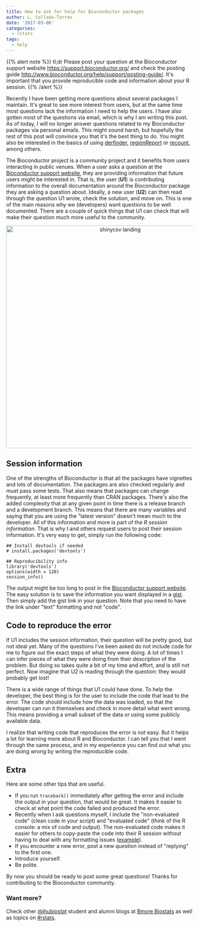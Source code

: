 ```yaml
---
title: How to ask for help for Bioconductor packages
author: L. Collado-Torres
date: '2017-03-06'
categories:
  - rstats
tags:
  - help
---
```



{{% alert note %}}
tl;dr Please post your question at the Bioconductor support website https://support.bioconductor.org/ and check the posting guide http://www.bioconductor.org/help/support/posting-guide/. It's important that you provide reproducible code and information about your R session.
{{% /alert %}}

Recently I have been getting more questions about several packages I maintain. It's great to see more interest from users, but at the same time most questions lack the information I need to help the users. I have also gotten most of the questions via email, which is why I am writing this post. As of today, I will no longer answer questions related to my Bioconductor packages via personal emails. This might sound harsh, but hopefully the rest of this post will convince you that it's the best thing to do. You might also be interested in the basics of using [derfinder](http://bioconductor.org/packages/release/bioc/vignettes/derfinder/inst/doc/derfinder-quickstart.html#basics), [regionReport](http://bioconductor.org/packages/release/bioc/vignettes/regionReport/inst/doc/regionReport.html#basics) or [recount](http://bioconductor.org/packages/release/bioc/vignettes/recount/inst/doc/recount-quickstart.html#basics), among others.

The Bioconductor project is a community project and it benefits from users interacting in public venues. When a user asks a question at the [Bioconductor support website](https://support.bioconductor.org/), they are providing information that future users might be interested in. That is, the user (__U1__) is contributing information to the overall documentation around the Bioconductor package they are asking a question about. Ideally, a new user (__U2__) can then read through the question U1 wrote, check the solution, and move on. This is one of the main reasons why we (developers) want questions to be well documented. There are a couple of quick things that U1 can check that will make their question much more useful to the community.

<center>
<a href="http://www.bioconductor.org/help/support/posting-guide/"><img alt = 'shinycsv landing' width='600' src='http://lcolladotor.github.io/figs/2017-03-06-bioc-support/question.png' /></a>
</center>

## Session information

One of the strengths of Bioconductor is that all the packages have vignettes and lots of documentation. The packages are also checked regularly and must pass some tests. That also means that packages can change frequently, at least more frequently than CRAN packages. There's also the added complexity that at any given point in time there is a release branch and a development branch. This means that there are many variables and saying that you are using the "latest version" doesn't mean much to the developer. All of this information and more is part of the _R session information_. That is why I and others request users to post their session information. It's very easy to get, simply run the following code:


    ## Install devtools if needed
    # install.packages('devtools')
    
    ## Reproducibility info
    library('devtools')
    options(width = 120)
    session_info()

The output might be too long to post in the [Bioconductor support website](https://support.bioconductor.org/). The easy solution is to save the information you want displayed in a [gist](https://gist.github.com/). Then simply add the gist link in your question. Note that you need to have the link under "text" formatting and not "code".

## Code to reproduce the error

If U1 includes the session information, their question will be pretty good, but not ideal yet. Many of the questions I've been asked do not include code for me to figure out the exact steps of what they were doing. A lot of times I can infer pieces of what they were doing from their description of the problem. But doing so takes quite a bit of my time and effort, and is still not perfect. Now imagine that U2 is reading through the question: they would probably get lost!

There is a wide range of things that U1 could have done. To help the developer, the best thing is for the user to include the code that lead to the error. The code should include how the data was loaded, so that the developer can run it themselves and check in more detail what went wrong. This means providing a small subset of the data or using some publicly available data.

I realize that writing code that reproduces the error is not easy. But it helps a lot for learning more about R and Bioconductor. I can tell you that I went through the same process, and in my experience you can find out what you are doing wrong by writing the reproducible code.


## Extra

Here are some other tips that are useful.

* If you run `traceback()` immediately after getting the error and include the output in your question, that would be great. It makes it easier to check at what point the code failed and produced the error. 
* Recently when I ask questions myself, I include the "non-evaluated code" (clean code in your script) and "evaluated code" (think of the R console: a mix of code and output). The non-evaluated code makes it easier for others to copy-paste the code into their R session without having to deal with any formatting issues ([example](https://github.com/leekgroup/recount/issues/8#issue-210124094)).
* If you encounter a new error, post a new question instead of "replying" to the first one.
* Introduce yourself.
* Be polite.


By now you should be ready to post some great questions! Thanks for contributing to the Bioconductor community.


### Want more?

Check other [@jhubiostat](https://twitter.com/jhubiostat) student and alumni blogs at [Bmore Biostats](http://bmorebiostat.com/) as well as topics on [#rstats](https://twitter.com/search?q=%23rstats).

